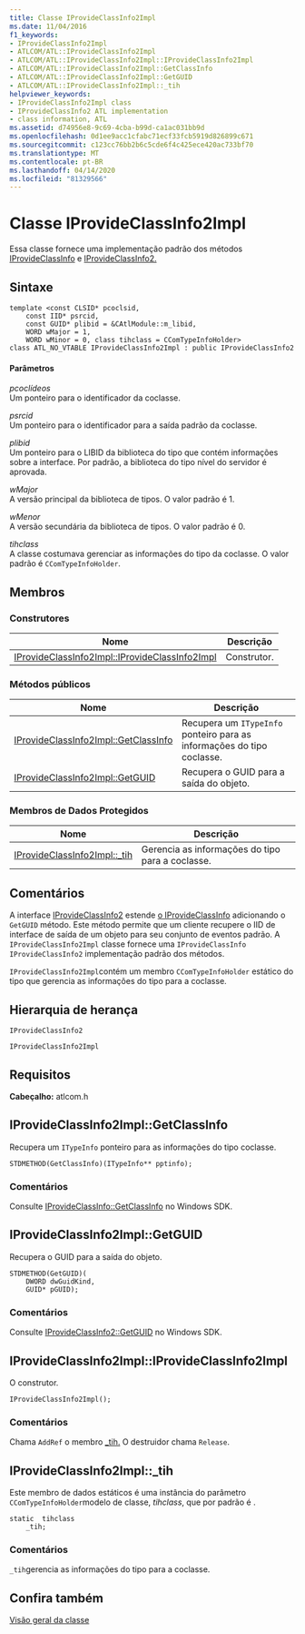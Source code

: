 ```yaml
---
title: Classe IProvideClassInfo2Impl
ms.date: 11/04/2016
f1_keywords:
- IProvideClassInfo2Impl
- ATLCOM/ATL::IProvideClassInfo2Impl
- ATLCOM/ATL::IProvideClassInfo2Impl::IProvideClassInfo2Impl
- ATLCOM/ATL::IProvideClassInfo2Impl::GetClassInfo
- ATLCOM/ATL::IProvideClassInfo2Impl::GetGUID
- ATLCOM/ATL::IProvideClassInfo2Impl::_tih
helpviewer_keywords:
- IProvideClassInfo2Impl class
- IProvideClassInfo2 ATL implementation
- class information, ATL
ms.assetid: d74956e8-9c69-4cba-b99d-ca1ac031bb9d
ms.openlocfilehash: 0d1ee9acc1cfabc71ecf33fcb5919d826899c671
ms.sourcegitcommit: c123cc76bb2b6c5cde6f4c425ece420ac733bf70
ms.translationtype: MT
ms.contentlocale: pt-BR
ms.lasthandoff: 04/14/2020
ms.locfileid: "81329566"
---
```

# <a name="iprovideclassinfo2impl-class"></a>Classe IProvideClassInfo2Impl

Essa classe fornece uma implementação padrão dos métodos [IProvideClassInfo](/windows/win32/api/ocidl/nn-ocidl-iprovideclassinfo) e [IProvideClassInfo2.](/windows/win32/api/ocidl/nn-ocidl-iprovideclassinfo2)

## <a name="syntax"></a>Sintaxe

```
template <const CLSID* pcoclsid,
    const IID* psrcid,
    const GUID* plibid = &CAtlModule::m_libid,
    WORD wMajor = 1,
    WORD wMinor = 0, class tihclass = CComTypeInfoHolder>
class ATL_NO_VTABLE IProvideClassInfo2Impl : public IProvideClassInfo2
```

#### <a name="parameters"></a>Parâmetros

*pcoclídeos*<br/>
Um ponteiro para o identificador da coclasse.

*psrcid*<br/>
Um ponteiro para o identificador para a saída padrão da coclasse.

*plibid*<br/>
Um ponteiro para o LIBID da biblioteca do tipo que contém informações sobre a interface. Por padrão, a biblioteca do tipo nível do servidor é aprovada.

*wMajor*<br/>
A versão principal da biblioteca de tipos. O valor padrão é 1.

*wMenor*<br/>
A versão secundária da biblioteca de tipos. O valor padrão é 0.

*tihclass*<br/>
A classe costumava gerenciar as informações do tipo da coclasse. O valor padrão é `CComTypeInfoHolder`.

## <a name="members"></a>Membros

### <a name="constructors"></a>Construtores

|Nome|Descrição|
|----------|-----------------|
|[IProvideClassInfo2Impl::IProvideClassInfo2Impl](#iprovideclassinfo2impl)|Construtor.|

### <a name="public-methods"></a>Métodos públicos

|Nome|Descrição|
|----------|-----------------|
|[IProvideClassInfo2Impl::GetClassInfo](#getclassinfo)|Recupera um `ITypeInfo` ponteiro para as informações do tipo coclasse.|
|[IProvideClassInfo2Impl::GetGUID](#getguid)|Recupera o GUID para a saída do objeto.|

### <a name="protected-data-members"></a>Membros de Dados Protegidos

|Nome|Descrição|
|----------|-----------------|
|[IProvideClassInfo2Impl::_tih](#_tih)|Gerencia as informações do tipo para a coclasse.|

## <a name="remarks"></a>Comentários

A interface [IProvideClassInfo2](/windows/win32/api/ocidl/nn-ocidl-iprovideclassinfo2) estende [o IProvideClassInfo](/windows/win32/api/ocidl/nn-ocidl-iprovideclassinfo) adicionando o `GetGUID` método. Este método permite que um cliente recupere o IID de interface de saída de um objeto para seu conjunto de eventos padrão. A `IProvideClassInfo2Impl` classe fornece uma `IProvideClassInfo` `IProvideClassInfo2` implementação padrão dos métodos.

`IProvideClassInfo2Impl`contém um membro `CComTypeInfoHolder` estático do tipo que gerencia as informações do tipo para a coclasse.

## <a name="inheritance-hierarchy"></a>Hierarquia de herança

`IProvideClassInfo2`

`IProvideClassInfo2Impl`

## <a name="requirements"></a>Requisitos

**Cabeçalho:** atlcom.h

## <a name="iprovideclassinfo2implgetclassinfo"></a><a name="getclassinfo"></a>IProvideClassInfo2Impl::GetClassInfo

Recupera um `ITypeInfo` ponteiro para as informações do tipo coclasse.

```
STDMETHOD(GetClassInfo)(ITypeInfo** pptinfo);
```

### <a name="remarks"></a>Comentários

Consulte [IProvideClassInfo::GetClassInfo](/windows/win32/api/ocidl/nf-ocidl-iprovideclassinfo-getclassinfo) no Windows SDK.

## <a name="iprovideclassinfo2implgetguid"></a><a name="getguid"></a>IProvideClassInfo2Impl::GetGUID

Recupera o GUID para a saída do objeto.

```
STDMETHOD(GetGUID)(
    DWORD dwGuidKind,
    GUID* pGUID);
```

### <a name="remarks"></a>Comentários

Consulte [IProvideClassInfo2::GetGUID](/windows/win32/api/ocidl/nf-ocidl-iprovideclassinfo2-getguid) no Windows SDK.

## <a name="iprovideclassinfo2impliprovideclassinfo2impl"></a><a name="iprovideclassinfo2impl"></a>IProvideClassInfo2Impl::IProvideClassInfo2Impl

O construtor.

```
IProvideClassInfo2Impl();
```

### <a name="remarks"></a>Comentários

Chama `AddRef` o membro [_tih.](#_tih) O destruidor chama `Release`.

## <a name="iprovideclassinfo2impl_tih"></a><a name="_tih"></a>IProvideClassInfo2Impl::_tih

Este membro de dados estáticos é uma instância do parâmetro `CComTypeInfoHolder`modelo de classe, *tihclass*, que por padrão é .

```
static  tihclass
    _tih;
```

### <a name="remarks"></a>Comentários

`_tih`gerencia as informações do tipo para a coclasse.

## <a name="see-also"></a>Confira também

[Visão geral da classe](../../atl/atl-class-overview.md)
